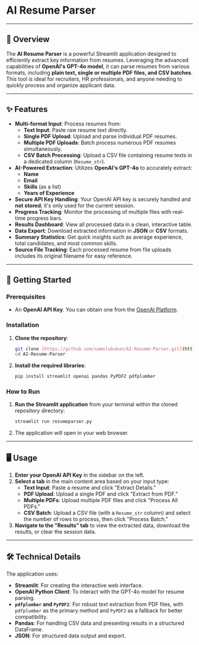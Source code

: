 # AI Resume Parser

---

## 📄 Overview

The **AI Resume Parser** is a powerful Streamlit application designed to efficiently extract key information from resumes. Leveraging the advanced capabilities of **OpenAI's GPT-4o model**, it can parse resumes from various formats, including **plain text, single or multiple PDF files, and CSV batches**. This tool is ideal for recruiters, HR professionals, and anyone needing to quickly process and organize applicant data.

---

## ✨ Features

* **Multi-format Input**: Process resumes from:
    * **Text Input**: Paste raw resume text directly.
    * **Single PDF Upload**: Upload and parse individual PDF resumes.
    * **Multiple PDF Uploads**: Batch process numerous PDF resumes simultaneously.
    * **CSV Batch Processing**: Upload a CSV file containing resume texts in a dedicated column (`Resume_str`).
* **AI-Powered Extraction**: Utilizes **OpenAI's GPT-4o** to accurately extract:
    * **Name**
    * **Email**
    * **Skills** (as a list)
    * **Years of Experience**
* **Secure API Key Handling**: Your OpenAI API key is securely handled and **not stored**; it's only used for the current session.
* **Progress Tracking**: Monitor the processing of multiple files with real-time progress bars.
* **Results Dashboard**: View all processed data in a clean, interactive table.
* **Data Export**: Download extracted information in **JSON** or **CSV** formats.
* **Summary Statistics**: Get quick insights such as average experience, total candidates, and most common skills.
* **Source File Tracking**: Each processed resume from file uploads includes its original filename for easy reference.

---

## 🚀 Getting Started

### Prerequisites

* An **OpenAI API Key**. You can obtain one from the [OpenAI Platform](https://platform.openai.com/account/api-keys).

### Installation

1.  **Clone the repository**:

    ```bash
    git clone [https://github.com/samolubukun/AI-Resume-Parser.git](https://github.com/samolubukun/AI-Resume-Parser.git)
    cd AI-Resume-Parser
    ```

2.  **Install the required libraries**:

    ```bash
    pip install streamlit openai pandas PyPDF2 pdfplumber
    ```

### How to Run

1.  **Run the Streamlit application** from your terminal within the cloned repository directory:

    ```bash
    streamlit run resumeparser.py
    ```

2.  The application will open in your web browser.

---

## 🖥️ Usage

1.  **Enter your OpenAI API Key** in the sidebar on the left.
2.  **Select a tab** in the main content area based on your input type:
    * **Text Input**: Paste a resume and click "Extract Details."
    * **PDF Upload**: Upload a single PDF and click "Extract from PDF."
    * **Multiple PDFs**: Upload multiple PDF files and click "Process All PDFs."
    * **CSV Batch**: Upload a CSV file (with a `Resume_str` column) and select the number of rows to process, then click "Process Batch."
3.  **Navigate to the "Results" tab** to view the extracted data, download the results, or clear the session data.

---

## 🛠️ Technical Details

The application uses:

* **Streamlit**: For creating the interactive web interface.
* **OpenAI Python Client**: To interact with the GPT-4o model for resume parsing.
* **`pdfplumber` and `PyPDF2`**: For robust text extraction from PDF files, with `pdfplumber` as the primary method and `PyPDF2` as a fallback for better compatibility.
* **Pandas**: For handling CSV data and presenting results in a structured DataFrame.
* **JSON**: For structured data output and export.


